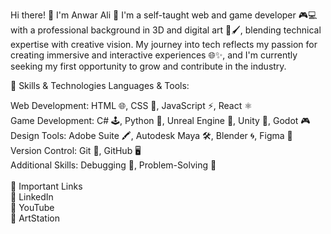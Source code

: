 Hi there! 👋 I'm Anwar Ali 🚀
I'm a self-taught web and game developer 🎮💻 with a professional background in 3D and digital art 🎨🖌️, blending technical expertise with creative vision. My journey into tech reflects my passion for creating immersive and interactive experiences 🌐✨, and I'm currently seeking my first opportunity to grow and contribute in the industry.

🌟 Skills & Technologies
Languages & Tools:

Web Development: HTML 🌐, CSS 🎨, JavaScript ⚡, React ⚛️ <br>
Game Development: C# 🕹️, Python 🐍, Unreal Engine 🏰, Unity 🔗, Godot 🎮 <br>
Design Tools: Adobe Suite 🖍️, Autodesk Maya 🛠️, Blender 🌀, Figma 🎨 <br>
Version Control: Git 🧩, GitHub 🖥️ <br>
Additional Skills: Debugging 🐞, Problem-Solving 🧠 <br>
<br>
🔗 Important Links <br>
🌟 LinkedIn <br>
🎥 YouTube <br>
🎨 ArtStation <br>

<!--
**anwaralicodes/anwaralicodes** is a ✨ _special_ ✨ repository because its `README.md` (this file) appears on your GitHub profile.

Here are some ideas to get you started:

- 🔭 I’m currently working on ...
- 🌱 I’m currently learning ...
- 👯 I’m looking to collaborate on ...
- 🤔 I’m looking for help with ...
- 💬 Ask me about ...
- 📫 How to reach me: ...
- 😄 Pronouns: ...
- ⚡ Fun fact: ...
-->
